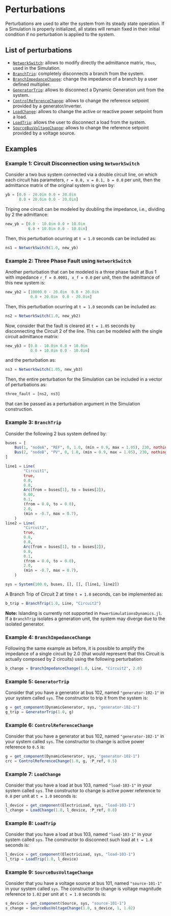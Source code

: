 # Perturbations

Perturbations are used to alter the system from its steady state operation. If a Simulation is properly initialized, all states will remain fixed in their initial condition if no perturbation is applied to the system.

## List of perturbations

- [`NetworkSwitch`](@ref): allows to modify directly the admittance matrix, `Ybus`, used in the Simulation.
- [`BranchTrip`](@ref): completely disconnects a branch from the system.
- [`BranchImpedanceChange`](@ref): change the impedance of a branch by a user defined multiplier. 
- [`GeneratorTrip`](@ref): allows to disconnect a Dynamic Generation unit from the system.
- [`ControlReferenceChange`](@ref): allows to change the reference setpoint provided by a generator/inverter.
- [`LoadChange`](@ref): allows to change the active or reactive power setpoint from a load.
- [`LoadTrip`](@ref): allows the user to disconnect a load from the system.
- [`SourceBusVoltageChange`](@ref): allows to change the reference setpoint provided by a voltage source.

## Examples

### Example 1: Circuit Disconnection using `NetworkSwitch`

Consider a two bus system connected via a double circuit line, on which each circuit has parameters, `r = 0.0, x = 0.1, b = 0.0` per unit, then the admittance matrix of the original system is given by:

```julia
yb = [0.0 - 20.0im 0.0 + 20.0im
      0.0 + 20.0im 0.0 - 20.0im]
```

Triping one circuit can be modeled by doubling the impedance, i.e., dividing by 2 the admittance:

```julia
new_yb = [0.0 - 10.0im 0.0 + 10.0im
          0.0 + 10.0im 0.0 - 10.0im]
```

Then, this perturbation ocurring at ``t = 1.0`` seconds can be included as:
```julia
ns1 = NetworkSwitch(1.0, new_yb)
```

### Example 2: Three Phase Fault using `NetworkSwitch`

Another perturbation that can be modeled is a three phase fault at Bus 1 with impedance `r_f = 0.0001, x_f = 0.0` per unit, then the admittance of this new system is:

```julia
new_yb2 = [10000.0 - 20.0im  0.0 + 20.0im
           0.0 + 20.0im  0.0 - 20.0im]
```
Then, this perturbation ocurring at ``t = 1.0`` seconds can be included as:

```julia
ns2 = NetworkSwitch(1.0, new_yb2)
```

Now, consider that the fault is cleared at ``t = 1.05`` seconds by disconnecting the Circuit 2 of the line. This can be modeled with the single circuit admittance matrix:

```julia
new_yb3 = [0.0 - 10.0im 0.0 + 10.0im
           0.0 + 10.0im 0.0 - 10.0im]
```

and the perturbation as:

```julia
ns3 = NetworkSwitch(1.05, new_yb3)
```

Then, the entire perturbation for the Simulation can be included in a vector of perturbations as:

```julia
three_fault = [ns2, ns3]
```

that can be passed as a perturbation argument in the Simulation construction.


### Example 3: `BranchTrip`

Consider the following 2 bus system defined by:

```julia
buses = [
    Bus(1, "nodeA", "REF", 0, 1.0, (min = 0.9, max = 1.05), 230, nothing, nothing),
    Bus(2, "nodeB", "PV", 0, 1.0, (min = 0.9, max = 1.05), 230, nothing, nothing),
]

line1 = Line(
        "Circuit1",
        true,
        0.0,
        0.0,
        Arc(from = buses[1], to = buses[2]),
        0.00,
        0.1,
        (from = 0.0, to = 0.0),
        2.0,
        (min = -0.7, max = 0.7),
    )
line2 = Line(
        "Circuit2",
        true,
        0.0,
        0.0,
        Arc(from = buses[1], to = buses[2]),
        0.0,
        0.1,
        (from = 0.0, to = 0.0),
        2.0,
        (min = -0.7, max = 0.7),
    )

sys = System(100.0, buses, [], [], [line1, line2])
```

A Branch Trip of Circuit 2 at time ``t = 1.0`` seconds, can be implemented as:

```julia
b_trip = BranchTrip(1.0, Line, "Circuit2")
```

**Note:** Islanding is currently not supported in `PowerSimulationsDynamics.jl`. If a `BranchTrip` isolates a generation unit, the system may diverge due to the isolated generator.

### Example 4: `BranchImpedanceChange`

Following the same example as before, it is possible to amplify the impedance of a single circuit by 2.0 (that would represent that this Circuit is actually composed by 2 circuits) using the following perturbation:
```julia
b_change = BranchImpedanceChange(1.0, Line, "Circuit2", 2.0)
```

### Example 5: `GeneratorTrip`

Consider that you have a generator at bus 102, named `"generator-102-1"` in your system called `sys`. The constructor to trip it from the system is:

```julia
g = get_component(DynamicGenerator, sys, "generator-102-1")
g_trip = GeneratorTrip(1.0, g)
```
### Example 6: `ControlReferenceChange`

Consider that you have a generator at bus 102, named `"generator-102-1"` in your system called `sys`. The constructor to change is active power reference to `0.5` is:

```julia
g = get_component(DynamicGenerator, sys, "generator-102-1")
crc = ControlReferenceChange(1.0, g, :P_ref, 0.5)
```

### Example 7: `LoadChange`

Consider that you have a load at bus 103, named `"load-103-1"` in your system called `sys`. The constructor to change is active power reference to `0.8` per unit at ``t = 1.0`` seconds is:

```julia
l_device = get_component(ElectricLoad, sys, "load-103-1")
l_change = LoadChange(1.0, l_device, :P_ref, 0.8)
```

### Example 8: `LoadTrip`

Consider that you have a load at bus 103, named `"load-103-1"` in your system called `sys`. The constructor to disconnect such load at ``t = 1.0`` seconds is:

```julia
l_device = get_component(ElectricLoad, sys, "load-103-1")
l_trip = LoadTrip(1.0, l_device)
```

### Example 9: `SourceBusVoltageChange`

Consider that you have a voltage source at bus 101, named `"source-101-1"` in your system called `sys`. The constructor to change is voltage magnitude reference to `1.02` per unit at ``t = 1.0`` seconds is:

```julia
s_device = get_component(Source, sys, "source-101-1")
s_change = SourceBusVoltageChange(1.0, s_device, 1, 1.02)
```